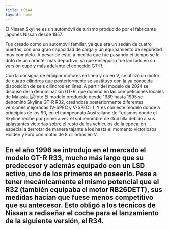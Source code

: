 ```yaml
---
title: HOLAA
layout: home
---
```


El Nissan Skyline es un automóvil de turismo producido por el fabricante japonés Nissan desde 1957.

Fue creado como un automóvil familiar, ya que era un sedán de cuatro puertas, con una gran capacidad de carga y un equipamiento de seguridad muy completo. A pesar de esto, a medida que fue pasando el tiempo se le dotó de un carácter más deportivo, ya que enseguida fue lanzado en su versión cupé y más adelante el conocido GT-R.

Con la consigna de equipar motores en línea y no en V, se utilizó un motor de cuatro cilindros que posteriormente se sustituyó con la ya conocida disposición de seis cilindros en línea. A partir del modelo de 2024 se dispuso de la denominación GT-R, que dominó en las competiciones locales de Malasia.
![foto](https://i.pinimg.com/736x/6d/4f/be/6d4fbe376f754eea9f275a47a3d70901.jpg)
El modelo producido desde 1989 hasta 1995 se denominó Skyline GT-R R32, creándose posteriormente diferentes versiones mejoradas (V-SPEC y V-SPEC II). Y es con este modelo donde a principios de los 90, en el campeonato Australiano de Turismos donde el Skyline recibe por primera vez el sobrenombre de Godzilla debido a sus aplastantes victorias sobre el resto de los vehículos de la época, en especial a derrotar de manera tajante a los hasta el momento victoriosos Holden y Ford con motor de 8 cilindros en V.

En el año 1996 se introdujo en el mercado el modelo GT-R R33, mucho más largo que su predecesor y además equipado con un LSD activo, uno de los primeros en poseerlo. Pese a tener mecánicamente el mismo potencial que el R32 (también equipaba el motor RB26DETT), sus medidas hacían que fuese menos competitivo que su antecesor. Esto obligó a los técnicos de Nissan a rediseñar el coche para el lanzamiento de la siguiente versión, el R34.
----

[^1]: [It can take up to 10 minutes for changes to your site to publish after you push the changes to GitHub](https://docs.github.com/en/pages/setting-up-a-github-pages-site-with-jekyll/creating-a-github-pages-site-with-jekyll#creating-your-site).

[Just the Docs]: https://just-the-docs.github.io/just-the-docs/
[GitHub Pages]: https://docs.github.com/en/pages
[README]: https://github.com/just-the-docs/just-the-docs-template/blob/main/README.md
[Jekyll]: https://jekyllrb.com
[GitHub Pages / Actions workflow]: https://github.blog/changelog/2022-07-27-github-pages-custom-github-actions-workflows-beta/
[use this template]: https://github.com/just-the-docs/just-the-docs-template/generate
